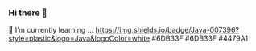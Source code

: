 ### Hi there 👋

🌱 I’m currently learning ... 
https://img.shields.io/badge/Java-007396?style=plastic&logo=Java&logoColor=white
#6DB33F #6DB33F #4479A1



<!--
**jungnoeun/jungnoeun** is a ✨ _special_ ✨ repository because its `README.md` (this file) appears on your GitHub profile.

Here are some ideas to get you started:

- 🔭 I’m currently working on ...
- 🌱 I’m currently learning ...
- 👯 I’m looking to collaborate on ...
- 🤔 I’m looking for help with ...
- 💬 Ask me about ...
- 📫 How to reach me: ...
- 😄 Pronouns: ...
- ⚡ Fun fact: ...
-->
